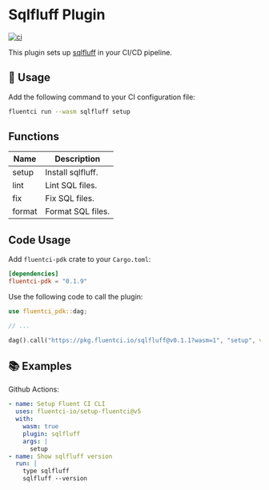 # Sqlfluff Plugin

[![ci](https://github.com/fluentci-io/sqlfluff-plugin/actions/workflows/ci.yml/badge.svg)](https://github.com/fluentci-io/sqlfluff-plugin/actions/workflows/ci.yml)

This plugin sets up [sqlfluff](https://www.sqlfluff.com/) in your CI/CD pipeline.

## 🚀 Usage

Add the following command to your CI configuration file:

```bash
fluentci run --wasm sqlfluff setup
```

## Functions

| Name   | Description              |
| ------ | ------------------------ |
| setup  | Install sqlfluff.        |
| lint   | Lint SQL files.          |
| fix    | Fix SQL files.           |
| format | Format SQL files.        |

## Code Usage

Add `fluentci-pdk` crate to your `Cargo.toml`:

```toml
[dependencies]
fluentci-pdk = "0.1.9"
```

Use the following code to call the plugin:

```rust
use fluentci_pdk::dag;

// ...

dag().call("https://pkg.fluentci.io/sqlfluff@v0.1.1?wasm=1", "setup", vec!["latest"])?;
```

## 📚 Examples

Github Actions:

```yaml
- name: Setup Fluent CI CLI
  uses: fluentci-io/setup-fluentci@v5
  with:
    wasm: true
    plugin: sqlfluff
    args: |
      setup
- name: Show sqlfluff version
  run: |
    type sqlfluff
    sqlfluff --version
```
